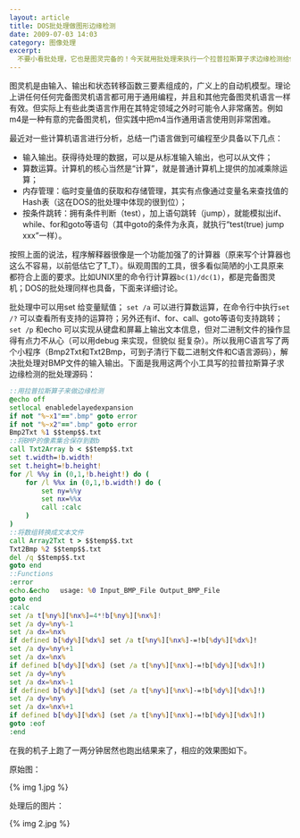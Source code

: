 ```yaml
---
layout: article
title: DOS批处理做图形边缘检测
date: 2009-07-03 14:03
category: 图像处理
excerpt:
  不要小看批处理，它也是图灵完备的！今天就用批处理来执行一个拉普拉斯算子求边缘检测给你瞧瞧~
---
```


图灵机是由输入、输出和状态转移函数三要素组成的，广义上的自动机模型。理论上讲任何任何完备图灵机语言都可用于通用编程，并且和其他完备图灵机语言一样有效。但实际上有些此类语言作用在其特定领域之外时可能令人非常痛苦。例如m4是一种有意的完备图灵机，但实践中把m4当作通用语言使用则非常困难。

最近对一些计算机语言进行分析，总结一门语言做到可编程至少具备以下几点：

+ 输入输出。获得待处理的数据，可以是从标准输入输出，也可以从文件；
+ 算数运算。计算机的核心当然是“计算”，就是普通计算机上提供的加减乘除运算；
+ 内存管理：临时变量值的获取和存储管理，其实有点像通过变量名来查找值的Hash表（这在DOS的批处理中体现的很到位）；
+ 按条件跳转：拥有条件判断（test），加上语句跳转（jump），就能模拟出if、while、for和goto等语句（其中goto的条件为永真，就执行“test(true) jump xxx”一样）。

按照上面的说法，程序解释器很像是一个功能加强了的计算器（原来写个计算器也这么不容易，以前低估它了T_T）。纵观周围的工具，很多看似简陋的小工具原来都符合上面的要求。比如UNIX里的命令行计算器`bc(1)/dc(1)`，都是完备图灵机；DOS的批处理同样也具备，下面来详细讨论。

批处理中可以用set 给变量赋值； `set /a` 可以进行算数运算，在命令行中执行`set /?` 可以查看所有支持的运算符；另外还有if、for、call、goto等语句支持跳转； `set /p` 和echo 可以实现从键盘和屏幕上输出文本信息，但对二进制文件的操作显得有点力不从心（可以用debug 来实现，但貌似 挺复杂）。所以我用C语言写了两个小程序（Bmp2Txt和Txt2Bmp，可到子清行下载二进制文件和C语言源码），解决批处理对BMP文件的输入输出。下面是我用这两个小工具写的拉普拉斯算子求边缘检测的批处理源码：

```bat
::用拉普拉斯算子来做边缘检测
@echo off
setlocal enabledelayedexpansion
if not "%~x1"==".bmp" goto error
if not "%~x2"==".bmp" goto error
Bmp2Txt %1 $$temp$$.txt
::将BMP的像素集合保存到数b
call Txt2Array b < $$temp$$.txt
set t.width=!b.width!
set t.height=!b.height!
for /l %%y in (0,1,!b.height!) do (
	for /l %%x in (0,1,!b.width!) do (
		set ny=%%y
		set nx=%%x
		call :calc
	)
)
::将数组转换成文本文件
call Array2Txt t > $$temp$$.txt
Txt2Bmp %2 $$temp$$.txt
del /q $$temp$$.txt
goto end
::Functions
:error
echo.&echo 　usage: %0 Input_BMP_File Output_BMP_File
goto end
:calc
set /a t[%ny%][%nx%]=4*!b[%ny%][%nx%]!
set /a dy=%ny%-1
set /a dx=%nx%
if defined b[%dy%][%dx%] set /a t[%ny%][%nx%]-=!b[%dy%][%dx%]!
set /a dy=%ny%+1
set /a dx=%nx%
if defined b[%dy%][%dx%] (set /a t[%ny%][%nx%]-=!b[%dy%][%dx%]!)
set /a dy=%ny%
set /a dx=%nx%-1
if defined b[%dy%][%dx%] (set /a t[%ny%][%nx%]-=!b[%dy%][%dx%]!)
set /a dy=%ny%
set /a dx=%nx%+1
if defined b[%dy%][%dx%] (set /a t[%ny%][%nx%]-=!b[%dy%][%dx%]!)
goto :eof
:end
```

在我的机子上跑了一两分钟居然也跑出结果来了，相应的效果图如下。

原始图：

{% img 1.jpg %}

处理后的图片：

{% img 2.jpg %}